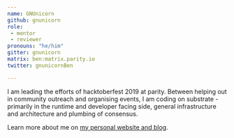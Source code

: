 ```yaml
---
name: GNUnicorn
github: gnunicorn
role: 
 - mentor
 - reviewer
pronouns: "he/him"
gitter: gnunicorn
matrix: ben:matrix.parity.io
twitter: gnunicornBen

---
```


I am leading the efforts of hacktoberfest 2019 at parity. Between helping out in community outreach and organising events, I am coding on substrate - primarily in the runtime and developer facing side, general infrastructure and architecture and plumbing of consensus. 

Learn more about me on [my personal website and blog](https://gnunicorn.org).
